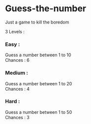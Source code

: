 # Guess-the-number
Just a game to kill the boredom

3 Levels :

### Easy :

Guess a number between 1 to 10  
Chances : 6

### Medium :

Guess a number between 1 to 20  
Chances : 4

### Hard : 

Guess a number between 1 to 50  
Chances : 3
